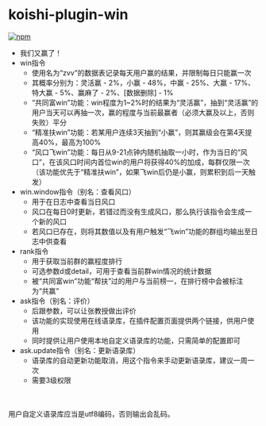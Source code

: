 # koishi-plugin-win

[![npm](https://img.shields.io/npm/v/koishi-plugin-win?style=flat-square)](https://www.npmjs.com/package/koishi-plugin-win)

- 我们又赢了！
- win指令
  - 使用名为“zvv”的数据表记录每天用户赢的结果，并限制每日只能赢一次
  - 其概率分别为：灵活赢 - 2%，小赢 - 48%，中赢 - 25%、大赢 - 17%、特大赢 - 5%、赢麻了 - 2%、[数据删除] - 1%
  - “共同富win”功能：win程度为1~2%时的结果为“灵活赢”，抽到“灵活赢”的用户当天可以再抽一次，赢的程度与当前最赢者（必须大赢及以上，否则失败）平分
  - “精准扶win”功能：若某用户连续3天抽到“小赢”，则其赢级会在第4天提高40%，最高为100%
  - “风口飞win”功能：每日从9-21点钟内随机抽取一小时，作为当日的“风口”，在该风口时间内首位win的用户将获得40%的加成，每群仅限一次（该功能优先于“精准扶win”，如果飞win后仍是小赢，则累积到后一天触发）
- win.window指令（别名：查看风口）
  - 用于在日志中查看当日风口
  - 风口在每日0时更新，若错过而没有生成风口，那么执行该指令会生成一个新的风口
  - 若风口已存在，则将其数值以及有用户触发“飞win”功能的群组均输出至日志中供查看
- rank指令
  - 用于获取当前群的赢程度排行
  - 可选参数d或detail，可用于查看当前群win情况的统计数据
  - 被“共同富win”功能“帮扶”过的用户与当前榜一，在排行榜中会被标注为“共赢”
- ask指令（别名：评价）
  - 后跟参数，可以让张教授做出评价
  - 该功能的实现使用在线语录库，在插件配置页面提供两个链接，供用户使用
  - 同时提供让用户使用本地自定义语录库的功能，只需简单的配置即可
- ask.update指令（别名：更新语录库）
  - 语录库的自动更新功能取消，用这个指令来手动更新语录库，建议一周一次
  - 需要3级权限

<br><br>
用户自定义语录库应当是utf8编码，否则输出会乱码。